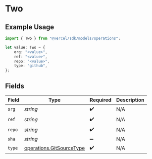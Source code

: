 # Two

## Example Usage

```typescript
import { Two } from "@vercel/sdk/models/operations";

let value: Two = {
    org: "<value>",
    ref: "<value>",
    repo: "<value>",
    type: "github",
};
```

## Fields

| Field                                                                | Type                                                                 | Required                                                             | Description                                                          |
| -------------------------------------------------------------------- | -------------------------------------------------------------------- | -------------------------------------------------------------------- | -------------------------------------------------------------------- |
| `org`                                                                | *string*                                                             | :heavy_check_mark:                                                   | N/A                                                                  |
| `ref`                                                                | *string*                                                             | :heavy_check_mark:                                                   | N/A                                                                  |
| `repo`                                                               | *string*                                                             | :heavy_check_mark:                                                   | N/A                                                                  |
| `sha`                                                                | *string*                                                             | :heavy_minus_sign:                                                   | N/A                                                                  |
| `type`                                                               | [operations.GitSourceType](../../models/operations/gitsourcetype.md) | :heavy_check_mark:                                                   | N/A                                                                  |